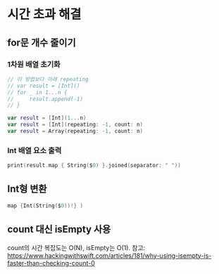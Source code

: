 # 시간 초과 해결
## for문 개수 줄이기
### 1차원 배열 초기화
```swift
// 이 방법보다 아래 repeating
// var result = [Int]()
// for _ in 1...n {
//     result.append(-1)
// }

var result = [Int](1...n)
var result = [Int](repeating: -1, count: n)
var result = Array(repeating: -1, count: n)
```
### Int 배열 요소 출력
```swift
print(result.map { String($0) }.joined(separator: " "))
```
## Int형 변환
```swift
map {Int(String($0))!} )
```
## count 대신 isEmpty 사용
count의 시간 복잡도는 O(N), isEmpty는 O(1). 
참고: https://www.hackingwithswift.com/articles/181/why-using-isempty-is-faster-than-checking-count-0
